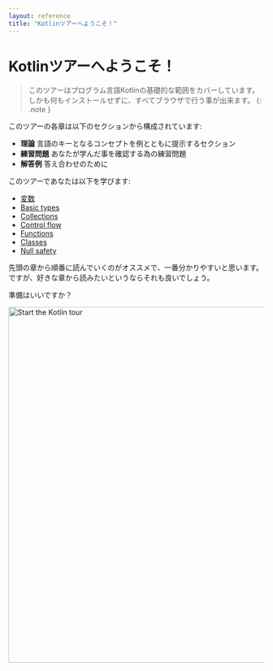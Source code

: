 ```yaml
---
layout: reference
title: "Kotlinツアーへようこそ！"
---
```

# Kotlinツアーへようこそ！
> このツアーはプログラム言語Kotlinの基礎的な範囲をカバーしています。 
> しかも何もインストールせずに、すべてブラウザで行う事が出来ます。
{: .note }

このツアーの各章は以下のセクションから構成されています:
* **理論** 言語のキーとなるコンセプトを例とともに提示するセクション
* **練習問題** あなたが学んだ事を確認する為の練習問題
* **解答例** 答え合わせのために

このツアーであなたは以下を学びます:
* [変数](kotlin-tour-hello-world.html)
* [Basic types](kotlin-tour-basic-types.html)
* [Collections](kotlin-tour-collections.html)
* [Control flow](kotlin-tour-control-flow.html)
* [Functions](kotlin-tour-functions.html)
* [Classes](kotlin-tour-classes.html)
* [Null safety](kotlin-tour-null-safety.html)

先頭の章から順番に読んでいくのがオススメで、一番分かりやすいと思います。
ですが、好きな章から読みたいというならそれも良いでしょう。

準備はいいですか？

<a href="kotlin-tour-hello-world.html"><img src="{{ site.baseurl }}/assets/images/tour/start-kotlin-tour.svg" width="700" alt="Start the Kotlin tour"/></a>